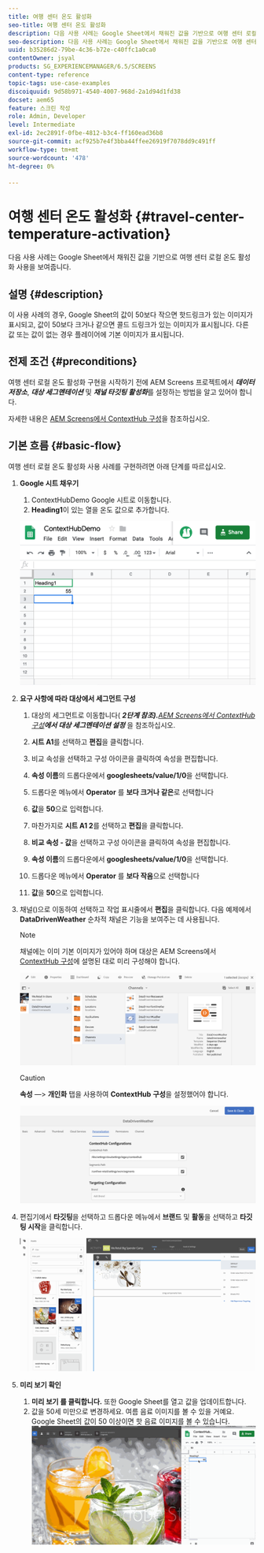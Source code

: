 ```yaml
---
title: 여행 센터 온도 활성화
seo-title: 여행 센터 온도 활성화
description: 다음 사용 사례는 Google Sheet에서 채워진 값을 기반으로 여행 센터 로컬 온도 활성화 사용을 보여줍니다.
seo-description: 다음 사용 사례는 Google Sheet에서 채워진 값을 기반으로 여행 센터 로컬 온도 활성화 사용을 보여줍니다.
uuid: b35286d2-79be-4c36-b72e-c40ffc1a0ca0
contentOwner: jsyal
products: SG_EXPERIENCEMANAGER/6.5/SCREENS
content-type: reference
topic-tags: use-case-examples
discoiquuid: 9d58b971-4540-4007-968d-2a1d94d1fd38
docset: aem65
feature: 스크린 작성
role: Admin, Developer
level: Intermediate
exl-id: 2ec2891f-0fbe-4812-b3c4-ff160ead36b8
source-git-commit: acf925b7e4f3bba44ffee26919f7078dd9c491ff
workflow-type: tm+mt
source-wordcount: '478'
ht-degree: 0%

---
```


# 여행 센터 온도 활성화 {#travel-center-temperature-activation}

다음 사용 사례는 Google Sheet에서 채워진 값을 기반으로 여행 센터 로컬 온도 활성화 사용을 보여줍니다.

## 설명 {#description}

이 사용 사례의 경우, Google Sheet의 값이 50보다 작으면 핫드링크가 있는 이미지가 표시되고, 값이 50보다 크거나 같으면 콜드 드링크가 있는 이미지가 표시됩니다. 다른 값 또는 값이 없는 경우 플레이어에 기본 이미지가 표시됩니다.

## 전제 조건 {#preconditions}

여행 센터 로컬 온도 활성화 구현을 시작하기 전에 AEM Screens 프로젝트에서 ***데이터 저장소***, ***대상 세그멘테이션*** 및 ***채널 타깃팅 활성화***&#x200B;를 설정하는 방법을 알고 있어야 합니다.

자세한 내용은 [AEM Screens에서 ContextHub 구성](configuring-context-hub.md)을 참조하십시오.

## 기본 흐름 {#basic-flow}

여행 센터 로컬 온도 활성화 사용 사례를 구현하려면 아래 단계를 따르십시오.

1. **Google 시트 채우기**

   1. ContextHubDemo Google 시트로 이동합니다.
   1. **Heading1**&#x200B;이 있는 열을 온도 값으로 추가합니다.

   ![screen_shot_2019-05-08at112911am](assets/screen_shot_2019-05-08at112911am.png)

1. **요구 사항에 따라 대상에서 세그먼트 구성**

   1. 대상의 세그먼트로 이동합니다( ***2단계 참조).**[AEM Screens에서 ContextHub 구성](configuring-context-hub.md)**에서 대상 세그멘테이션 설정*** 을 참조하십시오.

   1. **시트 A1**&#x200B;를 선택하고 **편집**&#x200B;을 클릭합니다.

   1. 비교 속성을 선택하고 구성 아이콘을 클릭하여 속성을 편집합니다.
   1. **속성 이름**&#x200B;의 드롭다운에서 **googlesheets/value/1/0**&#x200B;을 선택합니다.

   1. 드롭다운 메뉴에서 **Operator** 를 **보다 크거나 같은**&#x200B;로 선택합니다

   1. **값**&#x200B;을 **50**&#x200B;으로 입력합니다.

   1. 마찬가지로 **시트 A1 2**&#x200B;를 선택하고 **편집**&#x200B;을 클릭합니다.

   1. **비교 속성 - 값**&#x200B;을 선택하고 구성 아이콘을 클릭하여 속성을 편집합니다.
   1. **속성 이름**&#x200B;의 드롭다운에서 **googlesheets/value/1/0**&#x200B;을 선택합니다.

   1. 드롭다운 메뉴에서 **Operator** 를 **보다 작음**&#x200B;으로 선택합니다

   1. **값**&#x200B;을 **50**&#x200B;으로 입력합니다.

1. 채널()으로 이동하여 선택하고 작업 표시줄에서 **편집**&#x200B;을 클릭합니다. 다음 예제에서 **DataDrivenWeather** 순차적 채널은 기능을 보여주는 데 사용됩니다.

   >[!NOTE]
   >
   >채널에는 이미 기본 이미지가 있어야 하며 대상은 AEM Screens에서 [ContextHub 구성](configuring-context-hub.md)에 설명된 대로 미리 구성해야 합니다.

   ![screen_shot_2019-05-08at113022am](assets/screen_shot_2019-05-08at113022am.png)

   >[!CAUTION]
   >
   >**속성** —> **개인화** 탭을 사용하여 **ContextHub** **구성**&#x200B;을 설정했어야 합니다.

   ![screen_shot_2019-05-08at114106am](assets/screen_shot_2019-05-08at114106am.png)

1. 편집기에서 **타깃팅**&#x200B;을 선택하고 드롭다운 메뉴에서 **브랜드** 및 **활동**&#x200B;을 선택하고 **타깃팅 시작**&#x200B;을 클릭합니다.

   ![new_activity3](assets/new_activity3.gif)

1. **미리 보기 확인**

   1. **미리 보기 를 클릭합니다.** 또한 Google Sheet를 열고 값을 업데이트합니다.
   1. 값을 50세 미만으로 변경하세요. 여름 음료 이미지를 볼 수 있을 거예요. Google Sheet의 값이 50 이상이면 핫 음료 이미지를 볼 수 있습니다.
   ![result3](assets/result3.gif)
